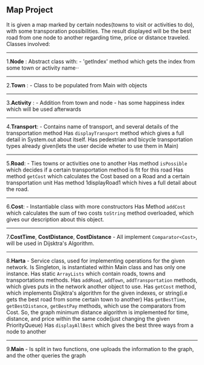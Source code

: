Map Project
---

It is given a map marked by certain nodes(towns to visit or activities to do), with some transporation possibilities.
The result displayed will be the best road from one node to another regarding time, price or distance traveled.
Classes involved:

---

1.**Node** : Abstract class with: -
   'getIndex' method which gets the index from some town or activity name⋅⋅

---

2.**Town** : -
    Class to be populated from Main with objects

---

3.**Activity** : -
    Addition from town and node - has some happiness index which will be used afterwards

---

4.**Transport**: -
    Contains name of transport, and several details of the transportation method
    Has `displayTransport` method which gives a full detail in System.out about itself.
    Has pedestrian and bicycle transportation types already given(lets the user decide wheter to use them in Main)

---

5.**Road**: -
    Ties towns or activities one to another
    Has method `isPossible` which decides if a certain transportation method is fit for this road
    Has method `getCost` which calculates the Cost based on a Road and a certain transportation unit
    Has method 1displayRoad1 which hives a full detail about the road.

---

6.**Cost**: -
    Instantiable class with more constructors
    Has Method `addCost` which calculates the sum of two costs
    `toString` method overloaded, which gives our description about this object.

---

7.**CostTime**, **CostDistance**, **CostDistance**
    - All implement `Comparator<Cost>`, will be used in Dijsktra's Algorithm.

---

8.**Harta** -
    Service class, used for implementing operations for the given network.
    Is Singleton, is instantiated within Main class and has only one instance.
    Has static `ArrayLists` which contain roads, towns and transportations methods.
    Has `addRoad`, `addTown`, `addTransportation` methods, which gives puts in the network another object to use.
    Has `getCost` method, which implements Disjktra's algorithm for the given indexes, or string(i.e gets the best road from some certain town to another)
    Has `getBestTime`, `getBestDistance`, `getBestPay` methods, which use the comparators from Cost.
    So, the graph minimum distance algorithm is implemented for time, distance, and price within the same code(just changing the given PriorityQueue)
    Has `displayAllBest` which gives the best three ways from a node to another

---

9.**Main** -
    Is split in two functions, one uploads the information to the graph, and the other queries the graph
    
